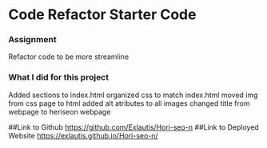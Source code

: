 # Code Refactor Starter Code

### Assignment
Refactor code to be more streamline 

### What I did for this project
Added sections to index.html 
organized css to match index.html
moved img from css page to html
added alt atributes to all images
changed title from webpage to heriseon webpage

##Link to Github https://github.com/Exlautis/Hori-seo-n
##Link to Deployed Website https://exlautis.github.io/Hori-seo-n/

